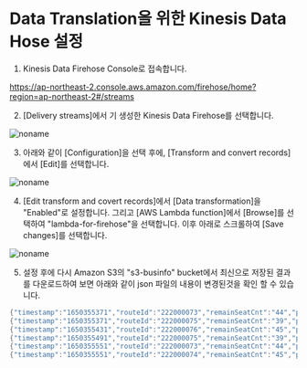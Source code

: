 # Data Translation을 위한 Kinesis Data Hose 설정

1) Kinesis Data Firehose Console로 접속합니다. 

https://ap-northeast-2.console.aws.amazon.com/firehose/home?region=ap-northeast-2#/streams

2) [Delivery streams]에서 기 생성한 Kinesis Data Firehose를 선택합니다. 

![noname](https://user-images.githubusercontent.com/52392004/163968856-a848f713-9562-4d08-b280-5f3840121cd0.png)

3) 아래와 같이 [Configuration]을 선택 후에, [Transform and convert records]에서 [Edit]를 선택합니다. 

![noname](https://user-images.githubusercontent.com/52392004/163969344-f4ed537e-7245-43e2-8121-f76d59973dd2.png)

4) [Edit transform and covert records]에서 [Data transformation]을 "Enabled"로 설정합니다. 그리고 [AWS Lambda function]에서 [Browse]를 선택하여 "lambda-for-firehose"을 선택합니다. 이후 아래로 스크롤하여 [Save changes]를 선택합니다. 

![noname](https://user-images.githubusercontent.com/52392004/163969991-9a8933db-a5bc-4ce1-a93c-44c1008922c9.png)

5) 설정 후에 다시 Amazon S3의 "s3-businfo" bucket에서 최신으로 저장된 결과를 다운로드하여 보면 아래와 같이 json 파일의 내용이 변경된것을 확인 할 수 있습니다. 

```java
{"timestamp":"1650355371","routeId":"222000073","remainSeatCnt":"44","plateNo":"경기74아3273","predictTime":"11"}
{"timestamp":"1650355371","routeId":"222000075","remainSeatCnt":"39","plateNo":"경기74아1370","predictTime":"1"}
{"timestamp":"1650355431","routeId":"222000076","remainSeatCnt":"45","plateNo":"경기74아3798","predictTime":"9"}
{"timestamp":"1650355491","routeId":"222000075","remainSeatCnt":"39","plateNo":"경기74아1370","predictTime":"1"}
{"timestamp":"1650355551","routeId":"222000073","remainSeatCnt":"44","plateNo":"경기74아3273","predictTime":"15"}
{"timestamp":"1650355551","routeId":"222000074","remainSeatCnt":"45","plateNo":"경기74아3249","predictTime":"20"}
```
